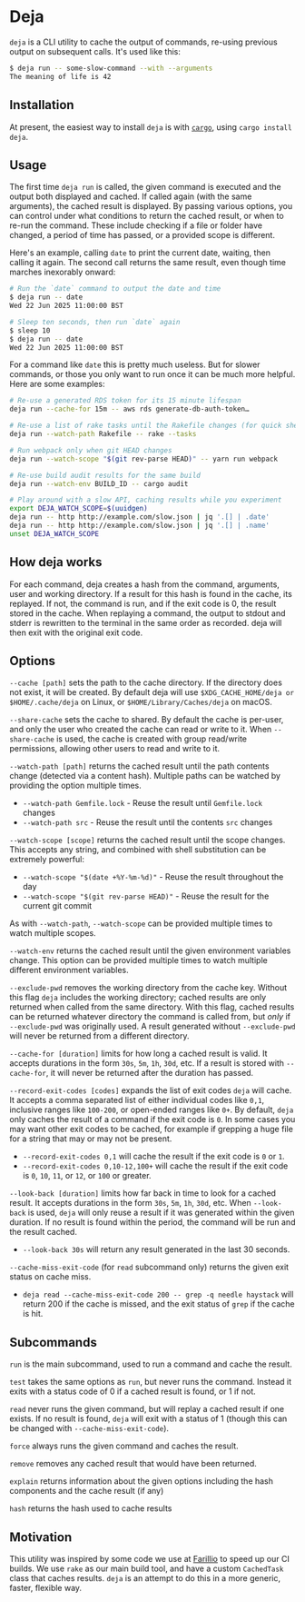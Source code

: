 # Deja

`deja` is a CLI utility to cache the output of commands, re-using previous output on subsequent calls. It's used like this:

```bash
$ deja run -- some-slow-command --with --arguments
The meaning of life is 42
```

## Installation

At present, the easiest way to install `deja` is with [`cargo`](https://doc.rust-lang.org/cargo/), using `cargo install deja`.

## Usage

The first time `deja run` is called, the given command is executed and the output both displayed and cached. If called again (with the same arguments), the cached result is displayed. By passing various options, you can control under what conditions to return the cached result, or when to re-run the command. These include checking if a file or folder have changed, a period of time has passed, or a provided scope is different.

Here's an example, calling `date` to print the current date, waiting, then calling it again. The second call returns the same result, even though time marches inexorably onward:

```bash
# Run the `date` command to output the date and time
$ deja run -- date
Wed 22 Jun 2025 11:00:00 BST

# Sleep ten seconds, then run `date` again
$ sleep 10
$ deja run -- date
Wed 22 Jun 2025 11:00:00 BST
```

For a command like `date` this is pretty much useless. But for slower commands, or those you only want to run once it can be much more helpful. Here are some examples:

```bash
# Re-use a generated RDS token for its 15 minute lifespan
deja run --cache-for 15m -- aws rds generate-db-auth-token…

# Re-use a list of rake tasks until the Rakefile changes (for quick shell completions)
deja run --watch-path Rakefile -- rake --tasks

# Run webpack only when git HEAD changes
deja run --watch-scope "$(git rev-parse HEAD)" -- yarn run webpack

# Re-use build audit results for the same build
deja run --watch-env BUILD_ID -- cargo audit

# Play around with a slow API, caching results while you experiment
export DEJA_WATCH_SCOPE=$(uuidgen)
deja run -- http http://example.com/slow.json | jq '.[] | .date'
deja run -- http http://example.com/slow.json | jq '.[] | .name'
unset DEJA_WATCH_SCOPE
```

## How deja works

For each command, deja creates a hash from the command, arguments, user and working directory. If a result for this hash is found in the cache, its replayed. If not, the command is run, and if the exit code is 0, the result stored in the cache.  When replaying a command, the output to stdout and stderr is rewritten to the terminal in the same order as recorded. deja will then exit with the original exit code.

## Options

`--cache [path]` sets the path to the cache directory. If the directory does not exist, it will be created. By default deja will use `$XDG_CACHE_HOME/deja or $HOME/.cache/deja` on Linux, or `$HOME/Library/Caches/deja` on macOS.

`--share-cache` sets the cache to shared. By default the cache is per-user, and only the user who created the cache can read or write to it. When `--share-cache` is used, the cache is created with group read/write permissions, allowing other users to read and write to it.

`--watch-path [path]` returns the cached result until the path contents change (detected via a content hash). Multiple paths can be watched by providing the option multiple times.

- `--watch-path Gemfile.lock` - Reuse the result until `Gemfile.lock` changes
- `--watch-path src` - Reuse the result until the contents `src` changes

`--watch-scope [scope]` returns the cached result until the scope changes. This accepts any string, and combined with shell substitution can be extremely powerful:

- `--watch-scope "$(date +%Y-%m-%d)"` - Reuse the result throughout the day
- `--watch-scope "$(git rev-parse HEAD)"` - Reuse the result for the current git commit

As with `--watch-path`, `--watch-scope` can be provided multiple times to watch multiple scopes.

`--watch-env` returns the cached result until the given environment variables change. This option can be provided multiple times to watch multiple different environment variables.

`--exclude-pwd` removes the working directory from the cache key. Without this flag `deja` includes the working directory; cached results are only returned when called from the same directory. With this flag, cached results can be returned whatever directory the command is called from, but _only_ if `--exclude-pwd` was originally used. A result generated without `--exclude-pwd` will never be returned from a different directory.

`--cache-for [duration]` limits for how long a cached result is valid. It accepts durations in the form `30s`, `5m`, `1h`, `30d`, etc. If a result is stored with `--cache-for`, it will never be returned after the duration has passed.

`--record-exit-codes [codes]` expands the list of exit codes `deja` will cache. It accepts a comma separated list of either individual codes like `0,1`, inclusive ranges like `100-200`, or open-ended ranges like `0+`. By default, `deja` only caches the result of a command if the exit code is `0`. In some cases you may want other exit codes to be cached, for example if grepping a huge file for a string that may or may not be present.

- `--record-exit-codes 0,1` will cache the result if the exit code is `0` or `1`.
- `--record-exit-codes 0,10-12,100+` will cache the result if the exit code is `0`, `10`, `11`, or `12`, or `100` or greater.

`--look-back [duration]` limits how far back in time to look for a cached result. It accepts durations in the form `30s`, `5m`, `1h`, `30d`, etc. When `--look-back` is used, `deja` will only reuse a result if it was generated within the given duration. If no result is found within the period, the command will be run and the result cached.

- `--look-back 30s` will return any result generated in the last 30 seconds.

`--cache-miss-exit-code` (for `read` subcommand only) returns the given exit status on cache miss.

- `deja read --cache-miss-exit-code 200 -- grep -q needle haystack` will return 200 if the cache is missed, and the exit status of `grep` if the cache is hit.

## Subcommands

`run` is the main subcommand, used to run a command and cache the result.

`test` takes the same options as `run`, but never runs the command. Instead it exits with a status code of 0 if a cached result is found, or 1 if not.

`read` never runs the given command, but will replay a cached result if one exists. If no result is found, `deja` will exit with a status of 1 (though this can be changed with `--cache-miss-exit-code`).

`force` always runs the given command and caches the result.

`remove` removes any cached result that would have been returned.

`explain` returns information about the given options including the hash components and the cache result (if any)

`hash` returns the hash used to cache results

## Motivation

This utility was inspired by some code we use at [Farillio](https://farill.io) to speed up our CI builds. We use `rake` as our main build tool, and have a custom `CachedTask` class that caches results. `deja` is an attempt to do this
in a more generic, faster, flexible way.
